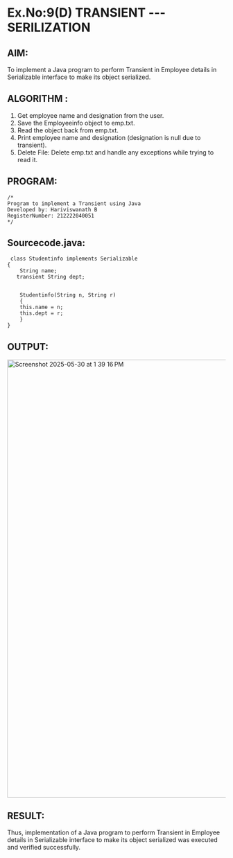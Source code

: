# Ex.No:9(D) TRANSIENT ---SERILIZATION

## AIM:
 To implement a Java program to perform Transient in Employee details in Serializable interface to make its object serialized.

## ALGORITHM :
1.	Get employee name and designation from the user.
2.	Save the Employeeinfo object to emp.txt.
3.	Read the object back from emp.txt.
4.	Print employee name and designation (designation is null due to transient).
5.	Delete File: Delete emp.txt and handle any exceptions while trying to read it.




## PROGRAM:
 ```
/*
Program to implement a Transient using Java
Developed by: Hariviswanath B
RegisterNumber: 212222040051 
*/
```

## Sourcecode.java:
```
 class Studentinfo implements Serializable
{
    String name;
   transient String dept;
    
   
    Studentinfo(String n, String r)
    {
    this.name = n;
    this.dept = r;
    }
}
```






## OUTPUT:

<img width="1011" alt="Screenshot 2025-05-30 at 1 39 16 PM" src="https://github.com/user-attachments/assets/2c64bc5f-31ef-4f7a-b36d-4e892edcadeb" />



## RESULT:
Thus, implementation of a Java program to perform Transient in Employee details in Serializable interface to make its object serialized was executed and verified successfully.

